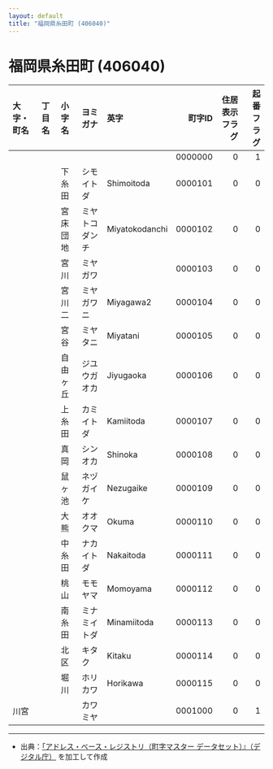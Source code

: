 ```yaml
---
layout: default
title: "福岡県糸田町 (406040)"
---
```


# 福岡県糸田町 (406040)

| 大字・町名 | 丁目名 | 小字名 | ヨミガナ | 英字 | 町字ID | 住居表示フラグ | 起番フラグ |
|:--------|:------|:------|:-----------------|:---------------------|--------:|----------:|--------:|
|  |  |  |  |  | 0000000 | 0 | 1 |
|  |  | 下糸田 | シモイトダ | Shimoitoda | 0000101 | 0 | 0 |
|  |  | 宮床団地 | ミヤトコダンチ | Miyatokodanchi | 0000102 | 0 | 0 |
|  |  | 宮川 | ミヤガワ |  | 0000103 | 0 | 0 |
|  |  | 宮川二 | ミヤガワニ | Miyagawa2 | 0000104 | 0 | 0 |
|  |  | 宮谷 | ミヤタニ | Miyatani | 0000105 | 0 | 0 |
|  |  | 自由ヶ丘 | ジユウガオカ | Jiyugaoka | 0000106 | 0 | 0 |
|  |  | 上糸田 | カミイトダ | Kamiitoda | 0000107 | 0 | 0 |
|  |  | 真岡 | シンオカ | Shinoka | 0000108 | 0 | 0 |
|  |  | 鼠ヶ池 | ネヅガイケ | Nezugaike | 0000109 | 0 | 0 |
|  |  | 大熊 | オオクマ | Okuma | 0000110 | 0 | 0 |
|  |  | 中糸田 | ナカイトダ | Nakaitoda | 0000111 | 0 | 0 |
|  |  | 桃山 | モモヤマ | Momoyama | 0000112 | 0 | 0 |
|  |  | 南糸田 | ミナミイトダ | Minamiitoda | 0000113 | 0 | 0 |
|  |  | 北区 | キタク | Kitaku | 0000114 | 0 | 0 |
|  |  | 堀川 | ホリカワ | Horikawa | 0000115 | 0 | 0 |
| 川宮 |  |  | カワミヤ |  | 0001000 | 0 | 1 |

---

- 出典：[「アドレス・ベース・レジストリ（町字マスター データセット）』（デジタル庁）](https://www.digital.go.jp/policies/base_registry_address/) を加工して作成